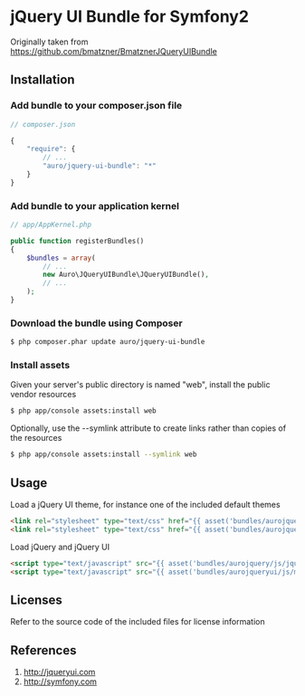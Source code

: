 # jQuery UI Bundle for Symfony2
Originally taken from https://github.com/bmatzner/BmatznerJQueryUIBundle

## Installation

### Add bundle to your composer.json file

``` js
// composer.json

{
    "require": {
        // ...
        "auro/jquery-ui-bundle": "*"
    }
}
```

### Add bundle to your application kernel

``` php
// app/AppKernel.php

public function registerBundles()
{
    $bundles = array(
        // ...
        new Auro\JQueryUIBundle\JQueryUIBundle(),
        // ...
    );
}
```

### Download the bundle using Composer

``` bash
$ php composer.phar update auro/jquery-ui-bundle
```

### Install assets

Given your server's public directory is named "web", install the public vendor resources

``` bash
$ php app/console assets:install web
```

Optionally, use the --symlink attribute to create links rather than copies of the resources 

``` bash
$ php app/console assets:install --symlink web
```

## Usage

Load a jQuery UI theme, for instance one of the included default themes

``` html
<link rel="stylesheet" type="text/css" href="{{ asset('bundles/aurojqueryui/css/smoothness/jquery-ui.css') }}" />
<link rel="stylesheet" type="text/css" href="{{ asset('bundles/aurojqueryui/css/smoothness/jquery.ui.theme.css') }}" />
```

Load jQuery and jQuery UI

``` html
<script type="text/javascript" src="{{ asset('bundles/aurojquery/js/jquery.min.js') }}"></script>
<script type="text/javascript" src="{{ asset('bundles/aurojqueryui/js/minified/jquery-ui.min.js') }}"></script>
```

## Licenses

Refer to the source code of the included files for license information

## References

1. http://jqueryui.com
2. http://symfony.com
